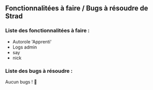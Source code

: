 ## Fonctionnalitées à faire / Bugs à résoudre de Strad

### Liste des fonctionnalitées à faire :
- Autorole 'Apprenti'
- Logs admin
- say
- nick

### Liste des bugs à résoudre :
Aucun bugs ! 🎉
